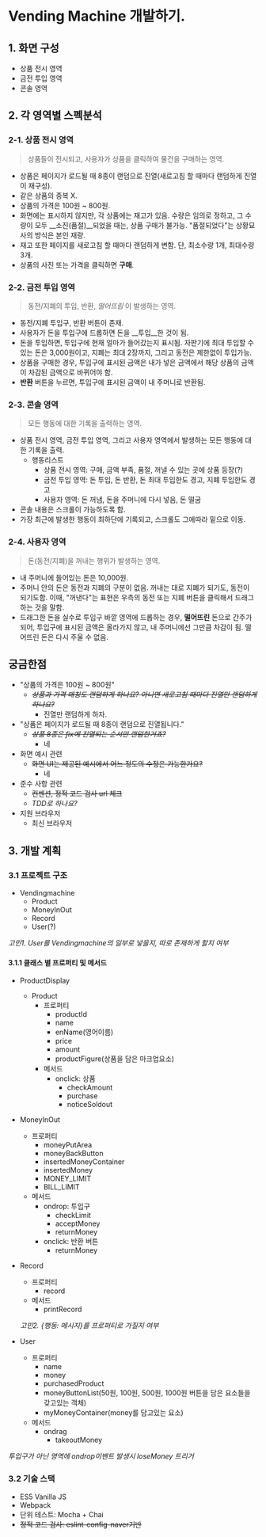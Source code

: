 # Vending Machine 개발하기.

## 1. 화면 구성

- 상품 전시 영역
- 금전 투입 영역
- 콘솔 영역





## 2. 각 영역별 스펙분석 

### 2-1. 상품 전시 영역

> 상품들이 전시되고, 사용자가 상품을 클릭하여 물건을 구매하는 영역.

- 상품은 페이지가 로드될 때 8종이 랜덤으로 진열(새로고침 할 때마다 랜덤하게 진열이 재구성).
- 같은 상품의 중복 X.
- 상품의 가격은 100원 ~ 800원.
- 화면에는 표시하지 않지만, 각 상품에는 재고가 있음. 수량은 임의로 정하고, 그 수량이 모두 __소진(품절)__되었을 때는, 상품 구매가 불가능. "품절되었다"는 상황묘사의 방식은 본인 재량.
- 재고 또한 페이지를 새로고침 할 때마다 랜덤하게 변함. 단, 최소수량 1개, 최대수량 3개.
- 상품의 사진 또는 가격을 클릭하면 __구매__.





### 2-2. 금전 투입 영역

> 동전/지폐의 투입, 반환, *떨어뜨림* 이 발생하는 영역.  

- 동전/지폐 투입구, 반환 버튼이 존재.
- 사용자가 돈을 투입구에 드롭하면 돈을 __투입__한 것이 됨.
- 돈을 투입하면, 투입구에 현재 얼마가 들어갔는지 표시됨. 자판기에 최대 투입할 수 있는 돈은 3,000원이고, 지폐는 최대 2장까지, 그리고 동전은 제한없이 투입가능.
- 상품을 구매한 경우, 투입구에 표시된 금액은 내가 넣은 금액에서 해당 상품의 금액이 차감된 금액으로 바뀌어야 함.
- __반환__ 버튼을 누르면, 투입구에 표시된 금액이 내 주머니로 반환됨.





### 2-3. 콘솔 영역

> 모든 행동에 대한 기록을 출력하는 영역.

- 상품 전시 영역, 금전 투입 영역, 그리고 사용자 영역에서 발생하는 모든 행동에 대한 기록을 출력.
  - 행동리스트
    - 상품 전시 영역: 구매, 금액 부족, 품절, 꺼낼 수 있는 곳에 상품 등장(?)
    - 금전 투입 영역: 돈 투입, 돈 반환, 돈 최대 투입한도 경고, 지폐 투입한도 경고
    - 사용자 영역: 돈 꺼냄, 돈을 주머니에 다시 넣음, 돈 떨굼
- 콘솔 내용은 스크롤이 가능하도록 함.
- 가장 최근에 발생한 행동이 최하단에 기록되고, 스크롤도 그에따라 밑으로 이동.




### 2-4. 사용자 영역

> 돈(동전/지폐)을 꺼내는 행위가 발생하는 영역.

- 내 주머니에 들어있는 돈은 10,000원. 
- 주머니 안의 돈은 동전과 지폐의 구분이 없음. 꺼내는 대로 지폐가 되기도, 동전이 되기도함. 이때, "꺼낸다"는 표현은 우측의 동전 또는 지폐 버튼을 클릭해서 드래그하는 것을 말함.
- 드래그한 돈을 실수로 투입구 바깥 영역에 드롭하는 경우, __떨어뜨린__ 돈으로 간주가 되어, 투입구에 표시된 금액은 올라가지 않고, 내 주머니에선 그만큼 차감이 됨. 떨어뜨린 돈은 다시 주울 수 없음.



## 궁금한점

- "상품의 가격은 100원 ~ 800원"
  - ~~*상품과 가격 매칭도 랜덤하게 하나요?* *아니면 새로고침 때마다 진열만 랜덤하게 하나요?*~~
    - 진열만 랜덤하게 하자.
- "상품은 페이지가 로드될 때 8종이 랜덤으로 진열됩니다."
  - ~~*상품 8종은 fix에 진열되는 순서만 랜덤한거죠?*~~
    - 네
- 화면 예시 관련
  - ~~화면 UI는 제공된 예시에서 어느 정도의 수정은 가능한가요?~~
    - 네
- 준수 사항 관련
  - ~~컨벤션, 정적 코드 검사 url 체크~~
  - *TDD로 하나요?*
- 지원 브라우저
  - 최신 브라우저



## 3. 개발 계획

### 3.1 프로젝트 구조

- Vendingmachine
  - Product
  - MoneyInOut
  - Record
  - User(?)



*고민1. User를 Vendingmachine의 일부로 넣을지, 따로 존재하게 할지 여부*



#### 3.1.1 클래스 별 프로퍼티 및 메서드

- ProductDisplay

  - Product
    - 프로퍼티
      - productId
      - name
      - enName(영어이름)
      - price
      - amount
      - productFigure(상품을 담은 마크업요소)
    - 메서드
      - onclick: 상품
        - checkAmount
        - purchase
        - noticeSoldout

- MoneyInOut
  - 프로퍼티
    - moneyPutArea
    - moneyBackButton
    - insertedMoneyContainer
    - insertedMoney
    - MONEY_LIMIT
    - BILL_LIMIT
  - 메서드
    - ondrop: 투입구
      - checkLimit
      - acceptMoney
      - returnMoney
    - onclick: 반환 버튼
      - returnMoney

- Record
  - 프로퍼티
    - record
  - 메서드
    - printRecord

  *고민2. {행동: 메시지}를 프로퍼티로 가질지 여부*

- User

  - 프로퍼티
    - name
    - money
    - purchasedProduct
    - moneyButtonList(50원, 100원, 500원, 1000원 버튼을 담은 요소들을 갖고있는 객체)
    - myMoneyContainer(money를 담고있는 요소)
  - 메서드
    - ondrag
      - takeoutMoney

*투입구가 아닌 영역에 ondrop이벤트 발생시 loseMoney 트리거*

### 3.2 기술 스택 

- ES5 Vanilla JS
- Webpack
- 단위 테스트: Mocha + Chai
- ~~정적 코드 검사: eslint-config-naver기반~~



